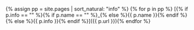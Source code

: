 {% assign pp = site.pages | sort_natural: "info" %}
{% for p in pp %} [{% if p.info == "" %}{% if p.name == "" %}_{% else %}{{ p.name }}{% endif %}{% else %}{{ p.info }}{% endif %}]({{ p.url }}){% endfor %}

